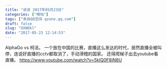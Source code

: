```yaml
---
title: "说说 2017年05月23日"
categories: ["嘀咕"]
tags: ["来自QQ空间 qzone.qq.com"]
draft: false
slug: "OXNOkl"
date: "2017-05-23 12:14:53"
---
```


AlphaGo vs 柯洁。
一个放在中国的比赛，直播这么发达的时代，居然直播全被叫停，连说好直播的cctv都取消了，手动滑稽的国家。
还得爬梯子出去youtube看直播。
https://www.youtube.com/watch?v=5kIQ0F8iN8U
